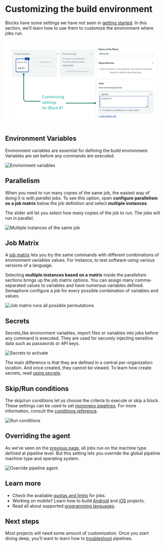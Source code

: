 # Customizing the build environment

Blocks have some settings we have not seen in [getting started](/getting-started/). In this section, we’ll learn how to use them to customize the environment where jobs run.

![Select one block in the pipeline](./customizing-the-environment/customize-block.png)

## Environment Variables

<div class="combined">
    <p>Environment variables are essential for defining the build environment. Variables are set before any commands are executed.</p>
    <img alt="Environment variables" src="env-vars.png" />
</div>

## Parallelism

When you need to run many copies of the same job, the easiest way of doing it is with *parallel jobs*. To see this option, open **configure parallelism os a job matrix** below the job definition and select **multiple instances**.

The slider will let you select how many copies of the job to run. The jobs will run in parallel.

<img class="centered" alt="Multiple instances of the same job" src="instances.png" />

## Job Matrix

A [job matrix](https://docs.semaphoreci.com/essentials/build-matrix/) lets you try the same commands with different combinations of environment variables values. For instance, to test software using various versions of a language.

Selecting **multiple instances based on a matrix** inside the parallelism sections brings up the job matrix options. You can assign many comma-separated values to variables and have numerous variables defined. Semaphore configure a job for every possible combination of variables and values.

<img class="centered" alt="Job matrix runs all possible permutations" src="matrix.png" />

## Secrets

<div class="combined">
    <p>Secrets,like environment variables, import files or variables into jobs before any command is executed. They are used for securely injecting sensitive data such as passwords or API keys.</p>
    <img alt="Secrets to activate" src="secrets-example.png" />
</div>

The main difference is that they are defined in a central per-organization location. And once created, they cannot be viewed. To learn how create secrets, read [using secrets](https://docs.semaphoreci.com/essentials/using-secrets/).

## Skip/Run conditions

<div class="combined">
    <p>The skip/run conditions let us choose the criteria to execute or skip a block. These settings can be used to set <a href="https://docs.semaphoreci.com/essentials/building-monorepo-projects/">monorepo pipelines</a>. For more information, consult the <a href="https://docs.semaphoreci.com/reference/conditions-reference">conditions reference</a>.</p>
    <img alt="Run conditions" src="conditions.png"/>
</div>

## Overriding the agent

<div class="combined">
    <p>As we’ve seen on the <a href="/choosing-a-machine/">previous page</a>, all jobs run on the machine type defined at pipeline level. But this setting lets you override the global pipeline machine type and operating system.</p>
    <img alt="Override pipeline agent" src="override.png" />
</div>

## Learn more

- Check the available [quotas and limits](https://docs.semaphoreci.com/reference/quotas-and-limits/) for jobs.
- Working on mobile? Learn how to build [Android](https://docs.semaphoreci.com/ci-cd-environment/android-images/) and [iOS](https://docs.semaphoreci.com/ci-cd-environment/macos-xcode-12-image/) projects.
- Read all about supported [programming languages](https://docs.semaphoreci.com/programming-languages/android/).

## Next steps

Most projects will need some amount of customization. Once you start diving deep, you’ll want to learn how to [troubleshoot](/troubleshooting-pipelines/) pipelines.
